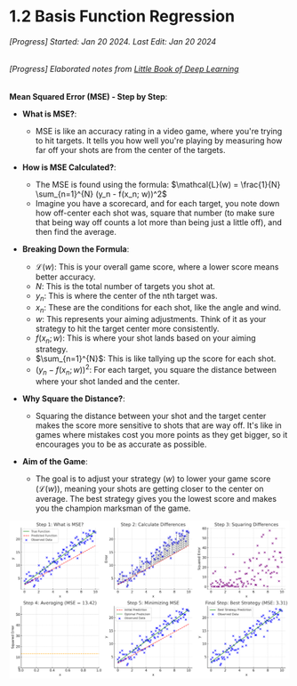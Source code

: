 # 1.2 Basis Function Regression

###### [Progress] Started: Jan 20 2024. Last Edit: Jan 20 2024
###### [Progress] Elaborated notes from [Little Book of Deep Learning ](https://fleuret.org/public/lbdl.pdf?fbclid=IwAR3jmeQf1k6Q6Qbp6fDmEtklfqo3XMNrHSoIE_2m8By8cpF2sPZjghuq-Zg)

**Mean Squared Error (MSE) - Step by Step**:

- **What is MSE?**:
  - MSE is like an accuracy rating in a video game, where you're trying to hit targets. It tells you how well you're playing by measuring how far off your shots are from the center of the targets.
  
- **How is MSE Calculated?**:
  - The MSE is found using the formula: $\mathcal{L}(w) = \frac{1}{N} \sum_{n=1}^{N} (y_n - f(x_n; w))^2$
  - Imagine you have a scorecard, and for each target, you note down how off-center each shot was, square that number (to make sure that being way off counts a lot more than being just a little off), and then find the average.

- **Breaking Down the Formula**:
  - $\mathcal{L}(w)$: This is your overall game score, where a lower score means better accuracy.
  - $N$: This is the total number of targets you shot at.
  - $y_n$: This is where the center of the nth target was.
  - $x_n$: These are the conditions for each shot, like the angle and wind.
  - $w$: This represents your aiming adjustments. Think of it as your strategy to hit the target center more consistently.
  - $f(x_n; w)$: This is where your shot lands based on your aiming strategy.
  - $\sum_{n=1}^{N}$: This is like tallying up the score for each shot.
  - $(y_n - f(x_n; w))^2$: For each target, you square the distance between where your shot landed and the center.

- **Why Square the Distance?**:
  - Squaring the distance between your shot and the target center makes the score more sensitive to shots that are way off. It's like in games where mistakes cost you more points as they get bigger, so it encourages you to be as accurate as possible.

- **Aim of the Game**:
  - The goal is to adjust your strategy ($w$) to lower your game score ($\mathcal{L}(w)$), meaning your shots are getting closer to the center on average. The best strategy gives you the lowest score and makes you the champion marksman of the game.

![Alt text](image-2.png)